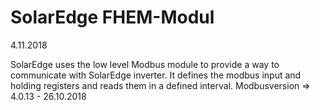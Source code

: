 # SolarEdge FHEM-Modul

4.11.2018 

SolarEdge uses the low level Modbus module to provide a way to communicate with SolarEdge inverter.
It defines the modbus input and holding registers and reads them in a defined interval.
Modbusversion => 4.0.13 - 26.10.2018